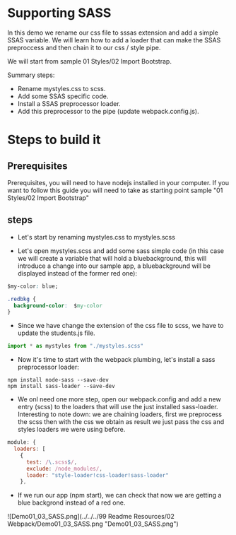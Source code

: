 # Supporting SASS

In this demo we rename our css file to sssas extension and add a simple SSAS variable. We will learn how to add a loader that can
make the SSAS preproccess and then chain it to our css / style pipe.

We will start from sample 01 Styles/02 Import Bootstrap.

Summary steps:
 - Rename mystyles.css to scss.
 - Add some SSAS specific code.
 - Install a SSAS preprocessor loader.
 - Add this preprocessor to the pipe (update webpack.config.js).

# Steps to build it

## Prerequisites

Prerequisites, you will need to have nodejs installed in your computer. If you want to follow this guide you will need to take as starting point sample "01 Styles/02 Import Bootstrap"

## steps

- Let's start by renaming mystyles.css to mystyles.scss

- Let's open mystyles.scss and add some sass simple code (in this case we will create a variable that will hold a bluebackground, this will introduce a change into our sample app, a bluebackground will be displayed instead of the former red one):

````css
$my-color: blue;

.redbkg {
  background-color:  $my-color
}
````

- Since we have change the extension of the css file to scss, we have to update the students.js file.

````javascript
import * as mystyles from "./mystyles.scss"
````

- Now it's time to start with the webpack plumbing, let's install a sass preprocessor loader:

````
npm install node-sass --save-dev
npm install sass-loader --save-dev
````
- We onl need one more step, open our webpack.config and add a new  entry (scss) to the loaders that will use the just installed sass-loader. Interesting to note down: we are chaining loaders, first we preprocess the scss then with the css we obtain as result we just pass the css and styles loaders we were using before.

````javascript
module: {
  loaders: [
    {
      test: /\.scss$/,
      exclude: /node_modules/,
      loader: "style-loader!css-loader!sass-loader"
    },
````

- If we run our app (npm start), we can check that now we are getting a blue backgrond instead of a red one.

![Demo01_03_SASS.png](../../../99 Readme Resources/02 Webpack/Demo01_03_SASS.png "Demo01_03_SASS.png")
